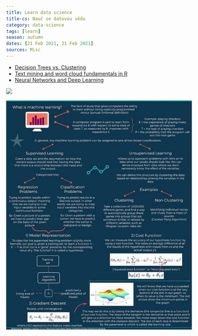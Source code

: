 ```yaml
---
title: Learn data science
title-cs: Nauč se datovou vědu
category: data-science
tags: [learn]
season: autumn
dates: [21 Feb 2021, 21 Feb 2021]
sources: Misc
---
```


* [Decision Trees vs. Clustering](http://blog.data-miners.com/2008/10/decision-trees-and-clustering.html)
* [Text mining and word cloud fundamentals in R](http://www.sthda.com/english/wiki/text-mining-and-word-cloud-fundamentals-in-r-5-simple-steps-you-should-know)
* [Neural Networks and Deep Learning](http://neuralnetworksanddeeplearning.com/chap2.html)

![](../../assets/src/become-effective-data-scientist.png)

![](../../assets/src/machine-learning.jpeg)

